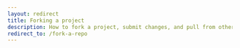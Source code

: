 ```yaml
---
layout: redirect
title: Forking a project
description: How to fork a project, submit changes, and pull from other repos in the fork network
redirect_to: /fork-a-repo
---
```

